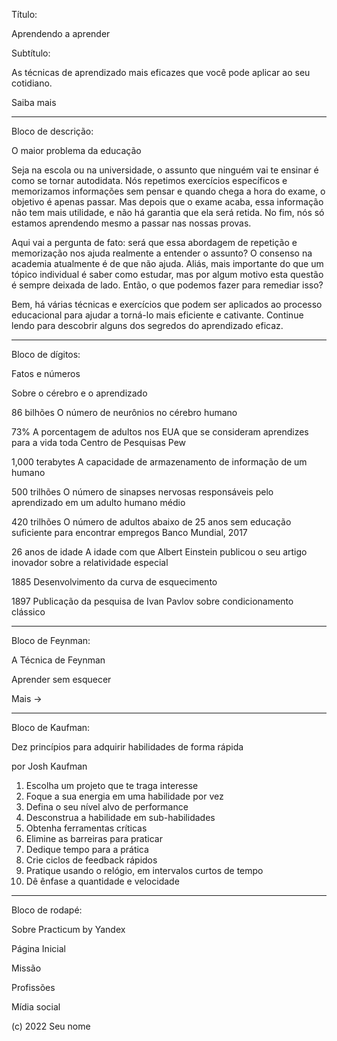 Título:

Aprendendo a aprender

Subtítulo:

As técnicas de aprendizado mais eficazes que você pode aplicar ao seu cotidiano.

Saiba mais

---

Bloco de descrição:

O maior problema da educação

Seja na escola ou na universidade, o assunto que ninguém vai te ensinar é como se tornar autodidata. Nós repetimos exercícios específicos e memorizamos informações sem pensar e quando chega a hora do exame, o objetivo é apenas passar. Mas depois que o exame acaba, essa informação não tem mais utilidade, e não há garantia que ela será retida. No fim, nós só estamos aprendendo mesmo a passar nas nossas provas.

Aqui vai a pergunta de fato: será que essa abordagem de repetição e memorização nos ajuda realmente a entender o assunto? O consenso na academia atualmente é de que não ajuda. Aliás, mais importante do que um tópico individual é saber como estudar, mas por algum motivo esta questão é sempre deixada de lado. Então, o que podemos fazer para remediar isso?

Bem, há várias técnicas e exercícios que podem ser aplicados ao processo educacional para ajudar a torná-lo mais eficiente e cativante. Continue lendo para descobrir alguns dos segredos do aprendizado eficaz.

---

Bloco de dígitos:

Fatos e números

Sobre o cérebro e o aprendizado

86 bilhões
O número de neurônios no cérebro humano

73%
A porcentagem de adultos nos EUA que se consideram aprendizes para a vida toda
Centro de Pesquisas Pew

1,000 terabytes
A capacidade de armazenamento de informação de um humano

500 trilhões
O número de sinapses nervosas responsáveis pelo aprendizado em um adulto humano médio

420 trilhões
O número de adultos abaixo de 25 anos sem educação suficiente para encontrar empregos
Banco Mundial, 2017

26 anos de idade
A idade com que Albert Einstein publicou o seu artigo inovador sobre a relatividade especial

1885
Desenvolvimento da curva de esquecimento

1897
Publicação da pesquisa de Ivan Pavlov sobre condicionamento clássico

---

Bloco de Feynman:

A Técnica de Feynman

Aprender sem esquecer

Mais →

---

Bloco de Kaufman:

Dez princípios para adquirir habilidades de forma rápida

por Josh Kaufman

1. Escolha um projeto que te traga interesse
2. Foque a sua energia em uma habilidade por vez
3. Defina o seu nível alvo de performance
4. Desconstrua a habilidade em sub-habilidades
5. Obtenha ferramentas críticas
6. Elimine as barreiras para praticar
7. Dedique tempo para a prática
8. Crie ciclos de feedback rápidos
9. Pratique usando o relógio, em intervalos curtos de tempo
10. Dê ênfase a quantidade e velocidade

---

Bloco de rodapé:

Sobre Practicum by Yandex

Página Inicial

Missão

Profissões

Mídia social

(c) 2022 Seu nome
